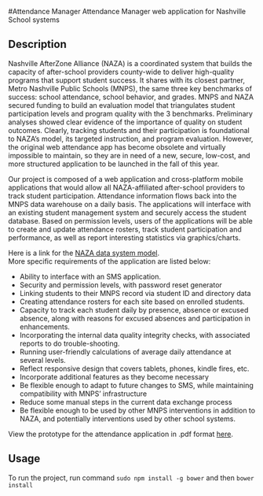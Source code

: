#Attendance Manager
Attendance Manager web application for Nashville School systems

## Description

  Nashville AfterZone Alliance (NAZA) is a coordinated system that builds the capacity of after-school providers county-wide to deliver high-quality programs that support student success. It shares with its closest partner, Metro Nashville Public Schools (MNPS), the same three key benchmarks of success: school attendance, school behavior, and grades. MNPS and NAZA secured funding to build an evaluation model that triangulates student participation levels and program quality with the 3 benchmarks.  Preliminary analyses showed clear evidence of the importance of quality on student outcomes.  Clearly, tracking students and their participation is foundational to NAZA’s model, its targeted instruction, and program evaluation.  However, the original web attendance app has become obsolete and virtually impossible to maintain, so they are in need of a new, secure, low-cost, and more structured application to be launched in the fall of this year.

  Our project is composed of a web application and cross-platform mobile applications that would allow all NAZA-affiliated after-school providers to track student participation. Attendance information flows back into the MNPS data warehouse on a daily basis.  The applications will interface with an existing student management system and securely access the student database.  Based on permission levels, users of the applications will be able to create and update attendance rosters, track student participation and performance, as well as report interesting statistics via graphics/charts.


Here is a link for the [NAZA data system model](https://dl.dropboxusercontent.com/u/2340553/NAZA%20Program%20Data%20System%20Model%20Summary%20v4.doc).  
More specific requirements of the application are listed below:

*	Ability to interface with an SMS application.
*	Security and permission levels, with password reset generator
*	Linking students to their MNPS record via student ID and directory data
*	Creating attendance rosters for each site based on enrolled students.
*	Capacity to track each student daily by presence, absence or excused absence, along with reasons for excused absences and participation in enhancements.
*	Incorporating the internal data quality integrity checks, with associated reports to do trouble-shooting.
*	Running user-friendly calculations of average daily attendance at several levels. 
*	Reflect responsive design that covers tablets, phones, kindle fires, etc.
*	Incorporate additional features as they become necessary
*	Be flexible enough to adapt to future changes to SMS, while maintaining compatibility with MNPS’ infrastructure
*	Reduce some manual steps in the current data exchange process
*	Be flexible enough to be used by other MNPS interventions in addition to NAZA, and potentially interventions used by other school systems.

View the prototype for the attendance application in .pdf format [here](https://github.com/zhangpn/cs279AttendanceManager/blob/master/prototype/Attendance%20App%20Prototype.pdf). 

## Usage
To run the project, run command `sudo npm install -g bower` and then `bower install`